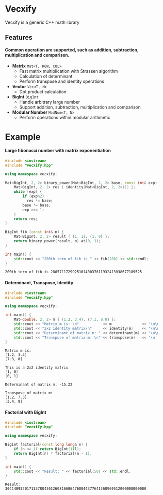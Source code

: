 # Vecxify
Vecxify is a generic C++ math library

## Features
#### Common operation are supported, such as addition, subtraction, multiplication and comparison.
- **Matrix**     ```Mat<T, ROW, COL>```
  - Fast matrix multiplication with Strassen algorithm
  - Calculation of determinant
  - Perform transpose and identity operations
- **Vector** ```Vec<T, N>```
  - Dot product calculation
- **BigInt** ```BigInt```
  - Handle arbitrary large number
  - Support addition, subtraction, multiplication and comparison
- **Modular Number** ```ModNum<T, N>```
  - Perform operations within modular arithmetic


# Example 
#### Large fibonacci number with matrix exponentiation
```cpp
#include <iostream>
#include "vecxify.hpp"

using namespace vecxify;

Mat<BigInt, 2, 2> binary_power(Mat<BigInt, 2, 2> base, const int& exp) {
    Mat<BigInt, 2, 2> res { identity(Mat<BigInt, 2, 2>()) };
    while (exp) {
        if (exp%2)
          res *= base;
        base *= base;
        exp >>= 1;
    }
    return res;
}

BigInt fib (const int& n) {
    Mat<BigInt, 2, 2> result { {1, 1}, {1, 0} };
    return binary_power(result, n).at(0, 1);
}

int main() {
    std::cout << "200th term of fib is " << fib(200) << std::endl;
}
```
```
200th term of fib is 280571172992510140037611932413038677189525
```
#### Determinant, Transpose, Identity
```cpp
#include <iostream>
#include "vecxify.hpp"

using namespace vecxify;

int main() {
    Mat<double, 2, 2> m { {1.2, 3.4}, {7.3, 8.0} };
    std::cout << "Matrix m is: \n"           << m              << "\n\n";
    std::cout << "2x2 identity matrix\n"     << identity(m)    << "\n\n";
    std::cout << "Determinant of matrix m: " << determinant(m) << "\n\n";
    std::cout << "Transpose of matrix m: \n" << transpose(m)   << '\n';
}
```
```
Matrix m is:
[1.2, 3.4]
[7.3, 8]

This is a 2x2 identity matrix
[1, 0]
[0, 1]

Determinant of matrix m: -15.22

Transpose of matrix m: 
[1.2, 7.3]
[3.4, 8]
```
#### Factorial with BigInt
```cpp
#include <iostream>
#include "vecxify.hpp"

using namespace vecxify;

BigInt factorial(const long long& n) {
    if (n <= 1) return BigInt(1ll);
    return BigInt(n) * factorial(n - 1);
}

int main() {
    std::cout << "Result: " << factorial(50) << std::endl;
}
```
```
Result: 30414093201713378043612608166064768844377641568960512000000000000
```
